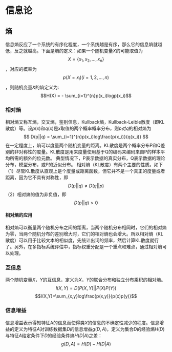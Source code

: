 
# 信息论
## 熵
信息熵反应了一个系统的有序化程度，一个系统越是有序，那么它的信息熵就越低，反之就越高。下面是熵的定义：如果一个随机变量$X$的可能取值为$$ X=\lbrace x_1,x_2,...,x_n \rbrace$$，对应的概率为$$p(X=x_i)(i=1,2, \dots, n)$$，则随机变量$X$的熵定义为:
$$H(X) = - \sum_{i=1}^{n}p(x_i)logp(x_i)$$
### 相对熵
   相对熵又称互熵，交叉熵，鉴别信息，Kullback熵，Kullback-Leible散度（即KL散度）等。设$p(x)$和$q(x)$是$x$取值的两个概率概率分布，则$p$对$q$的相对熵为
$$
D(p||q) = \sum_{i=1}^{n}p(x_i)log\frac{p(x_i)}{q(x_i)}
$$ 
   在一定程度上，熵可以度量两个随机变量的距离。KL散度是两个概率分布P和Q差别的非对称性的度量。KL散度是用来度量使用基于Q的编码来编码来自P的样本平均所需的额外的位元数。 典型情况下，P表示数据的真实分布，Q表示数据的理论分布，模型分布，或P的近似分布。
   相对熵（KL散度）有两个主要的性质。如下
   （1）尽管KL散度从直观上是个度量或距离函数，但它并不是一个真正的度量或者距离，因为它不具有对称性，即$$D(p||q) \neq D(q||p)$$
   （2）相对熵的值为非负值，即$$D(p||q) > 0$$
#### 相对熵的应用        
   相对熵可以衡量两个随机分布之间的距离，当两个随机分布相同时，它们的相对熵为零，当两个随机分布的差别增大时，它们的相对熵也会增大。所以相对熵（KL散度）可以用于比较文本的相似度，先统计出词的频率，然后计算KL散度就行了。另外，在多指标系统评估中，指标权重分配是一个重点和难点，通过相对熵可以处理。
### 互信息
两个随机变量$X$，$Y$的互信息，定义为$X$，$Y$的联合分布和独立分布乘积的相对熵。
$$I(X,Y)=D(P(X,Y)||P(X)P(Y))$$
$$I(X,Y)=\sum_{x,y}log\frac{p(x,y)}{p(x)p(y)}$$
### 信息增益
信息增益表示得知特征A的信息而使得类$X$的信息的不确定性减少的程度。信息增益的定义为特征$A$对训练数据集$D$的信息增益$g(D,A)$，定义为集合$D$的经验熵$H(D)$与特征$A$给定条件下$D$的经验条件熵$H(D|A)$之差：
$$g(D,A) = H(D) - H(D|A)$$
